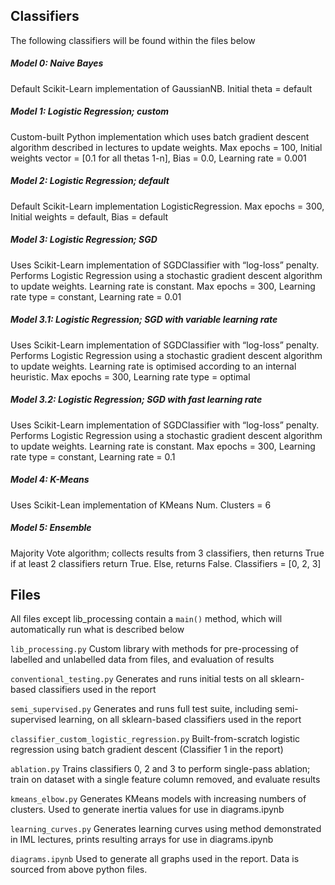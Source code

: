 ## Classifiers

The following classifiers will be found within the files below

##### Model 0: Naive Bayes

Default Scikit-Learn implementation of GaussianNB. Initial theta = default

##### Model 1: Logistic Regression; custom

Custom-built Python implementation which uses batch gradient descent algorithm described in lectures to update weights. Max epochs = 100, Initial weights vector = [0.1 for all thetas 1-n], Bias = 0.0, Learning rate = 0.001

##### Model 2: Logistic Regression; default

Default Scikit-Learn implementation LogisticRegression. Max epochs = 300, Initial weights = default, Bias = default

##### Model 3: Logistic Regression; SGD

Uses Scikit-Learn implementation of SGDClassifier with “log-loss” penalty. Performs Logistic Regression using a stochastic gradient descent algorithm to update weights. Learning rate is constant. Max epochs = 300, Learning rate type = constant, Learning rate = 0.01

##### Model 3.1: Logistic Regression; SGD with variable learning rate

Uses Scikit-Learn implementation of SGDClassifier with “log-loss” penalty. Performs Logistic Regression using a stochastic gradient descent algorithm to update weights. Learning rate is optimised according to an internal heuristic. Max epochs = 300, Learning rate type = optimal

##### Model 3.2: Logistic Regression; SGD with fast learning rate

Uses Scikit-Learn implementation of SGDClassifier with “log-loss” penalty. Performs Logistic Regression using a stochastic gradient descent algorithm to update weights. Learning rate is constant. Max epochs = 300, Learning rate type = constant, Learning rate = 0.1

##### Model 4: K-Means

Uses Scikit-Lean implementation of KMeans Num. Clusters = 6

##### Model 5: Ensemble

Majority Vote algorithm; collects results from 3 classifiers, then returns True if at least 2 classifiers return True. Else, returns False. Classifiers = [0, 2, 3]


## Files

All files except lib_processing contain a `main()` method, which will automatically run what is described below

`lib_processing.py`
Custom library with methods for pre-processing of labelled and unlabelled data from files, and evaluation of results

`conventional_testing.py`
Generates and runs initial tests on all sklearn-based classifiers used in the report

`semi_supervised.py`
Generates and runs full test suite, including semi-supervised learning, on all sklearn-based classifiers used in the report

`classifier_custom_logistic_regression.py`
Built-from-scratch logistic regression using batch gradient descent (Classifier 1 in the report)

`ablation.py`
Trains classifiers 0, 2 and 3 to perform single-pass ablation;
train on dataset with a single feature column removed, and evaluate results

`kmeans_elbow.py`
Generates KMeans models with increasing numbers of clusters. Used to generate inertia values for use in diagrams.ipynb

`learning_curves.py`
Generates learning curves using method demonstrated in IML lectures, prints resulting arrays for use in diagrams.ipynb

`diagrams.ipynb`
Used to generate all graphs used in the report. Data is sourced from above python files.
